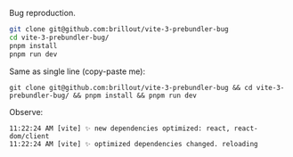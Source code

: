 Bug reproduction.

```bash
git clone git@github.com:brillout/vite-3-prebundler-bug
cd vite-3-prebundler-bug/
pnpm install
pnpm run dev
```

Same as single line (copy-paste me):

```shell
git clone git@github.com:brillout/vite-3-prebundler-bug && cd vite-3-prebundler-bug/ && pnpm install && pnpm run dev
```

Observe:

```
11:22:24 AM [vite] ✨ new dependencies optimized: react, react-dom/client
11:22:24 AM [vite] ✨ optimized dependencies changed. reloading
```

